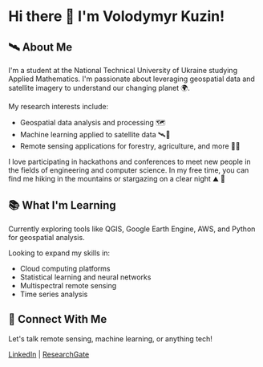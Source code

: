 # Hi there 👋 I'm Volodymyr Kuzin!

## 🛰️ About Me

I'm a student at the National Technical University of Ukraine studying Applied Mathematics. I'm passionate about leveraging geospatial data and satellite imagery to understand our changing planet 🌍.

My research interests include:

- Geospatial data analysis and processing 🗺️
- Machine learning applied to satellite data 🛰️🤖
- Remote sensing applications for forestry, agriculture, and more 🌲🌾

I love participating in hackathons and conferences to meet new people in the fields of engineering and computer science. In my free time, you can find me hiking in the mountains or stargazing on a clear night ⛰️ 🌌

## 📚 What I'm Learning

Currently exploring tools like QGIS, Google Earth Engine, AWS, and Python for geospatial analysis.

Looking to expand my skills in:

- Cloud computing platforms
- Statistical learning and neural networks
- Multispectral remote sensing
- Time series analysis

## 🤝 Connect With Me

Let's talk remote sensing, machine learning, or anything tech!

[LinkedIn](https://www.linkedin.com/in/volodymyrkuzin/) | [ResearchGate](https://www.researchgate.net/profile/Volodymyr-Kuzin)

<!--
**volodymyrkuzin/volodymyrkuzin** is a ✨ _special_ ✨ repository because its `README.md` (this file) appears on your GitHub profile.

Here are some ideas to get you started:

- 🔭 I’m currently working on ...
- 🌱 I’m currently learning ...
- 👯 I’m looking to collaborate on ...
- 🤔 I’m looking for help with ...
- 💬 Ask me about ...
- 📫 How to reach me: ...
- 😄 Pronouns: ...
- ⚡ Fun fact: ...
-->
